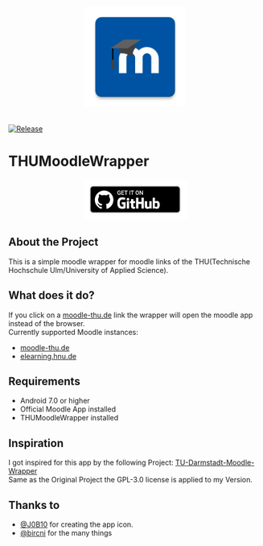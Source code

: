 <div align="center">
  <img width="200" src="./docs/assets/logo.png">
  <br><br>
</div>

[![Release](https://img.shields.io/github/v/release/wolfwarrior666/THUMoodleWrapper?include_prereleases&style=plastic)]( https://github.com/wolfwarrior666/THUMoodleWrapper/releases)

# THUMoodleWrapper

<div align="center">
<!--<a href='https://play.google.com/store/apps/details?id=development.parkenulm'><img alt='Get it on Google Play' src='./docs/assets/badges/badge_googleplay.png' height='80px'/></a>
<a href='https://apt.izzysoft.de/fdroid/index/apk/development.parkenulm'><img alt='Get it on IzzyOnDroid' src='./docs/assets/badges/badge_izzyondroid.png' height='80px'/></a>-->
<a href='https://github.com/wolfwarrior666/THUMoodleWrapper/releases/latest'><img alt='Get it on Github' src='./docs/assets/badges/badge_github.png' height='80px'/></a>
</div>

## About the Project

This is a simple moodle wrapper for moodle links of the THU(Technische Hochschule Ulm/University of Applied Science).

## What does it do?

If you click on a [moodle-thu.de](https://moodle-thu.de) link the wrapper will open the moodle app instead of the browser. </br>
Currently supported Moodle instances:

- [moodle-thu.de](https://moodle-thu.de)
- [elearning.hnu.de](https://elearning.hnu.de)

## Requirements

- Android 7.0 or higher
- Official Moodle App installed
- THUMoodleWrapper installed

## Inspiration

I got inspired for this app by the following Project: [TU-Darmstadt-Moodle-Wrapper](https://github.com/JonasBernard/TU-Darmstadt-Moodle-Wrapper)  
Same as the Original Project the GPL-3.0 license is applied to my Version.

## Thanks to

- [@J0B10](https://github.com/J0B10) for creating the app icon.
- [@bircni](https://github.com/bircni) for the many things
